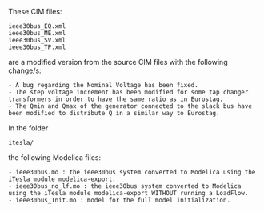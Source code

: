 These CIM files:

	ieee30bus_EQ.xml
	ieee30bus_ME.xml
	ieee30bus_SV.xml
	ieee30bus_TP.xml
	
are a modified version from the source CIM files with the following change/s:

	- A bug regarding the Nominal Voltage has been fixed.
	- The step voltage increment has been modified for some tap changer transformers in order to have the same ratio as in Eurostag.
	- The Qmin and Qmax of the generator connected to the slack bus have been modified to distribute Q in a similar way to Eurostag.
	
In the folder 
	
	itesla/
	
the following Modelica files:

	- ieee30bus.mo : the ieee30bus system converted to Modelica using the iTesla module modelica-export.
	- ieee30bus_no_lf.mo : the ieee30bus system converted to Modelica using the iTesla module modelica-export WITHOUT running a LoadFlow.
	- ieee30bus_Init.mo : model for the full model initialization.